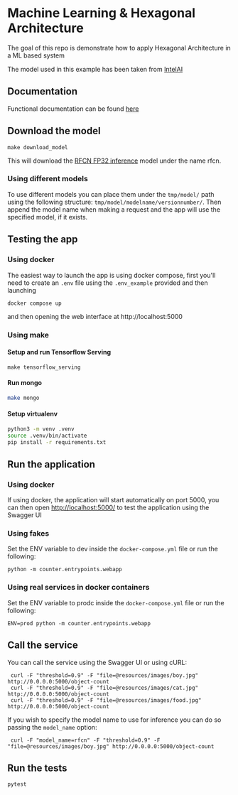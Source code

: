 # Machine Learning & Hexagonal Architecture

The goal of this repo is demonstrate how to apply Hexagonal Architecture in a ML based system

The model used in this example has been taken from
[IntelAI](https://github.com/IntelAI/models/blob/master/docs/object_detection/tensorflow_serving/Tutorial.md)

## Documentation

Functional documentation can be found [here](docs)

## Download the model

```
make download_model
```

This will download
the [RFCN FP32 inference](https://github.com/IntelAI/models/blob/master/benchmarks/object_detection/tensorflow/rfcn/inference/fp32/README.md)
model under the name rfcn.

### Using different models

To use different models you can place them under the `tmp/model/` path using the following structure:
`tmp/model/modelname/versionnumber/`. Then append the model name when making a request and the app will use the
specified model, if it exists.

## Testing the app

### Using docker

The easiest way to launch the app is using docker compose, first you'll need to create an `.env` file using
the `.env_example` provided and then launching

```bash
docker compose up
```

and then opening the web interface at http://localhost:5000

### Using make

#### Setup and run Tensorflow Serving

```
make tensorflow_serving
```

#### Run mongo

```bash
make mongo
```

#### Setup virtualenv

```bash
python3 -m venv .venv
source .venv/bin/activate
pip install -r requirements.txt
```

## Run the application

### Using docker

If using docker, the application will start automatically on port 5000, you can then open
[http://localhost:5000/](http://localhost:5000/) to test the application using the Swagger UI

### Using fakes

Set the ENV variable to dev inside the `docker-compose.yml` file or run the following:

```
python -m counter.entrypoints.webapp
```

### Using real services in docker containers

Set the ENV variable to prodc inside the `docker-compose.yml` file or run the following:

```
ENV=prod python -m counter.entrypoints.webapp
```

## Call the service

You can call the service using the Swagger UI or using cURL:

```shell script
 curl -F "threshold=0.9" -F "file=@resources/images/boy.jpg" http://0.0.0.0:5000/object-count
 curl -F "threshold=0.9" -F "file=@resources/images/cat.jpg" http://0.0.0.0:5000/object-count
 curl -F "threshold=0.9" -F "file=@resources/images/food.jpg" http://0.0.0.0:5000/object-count
```

If you wish to specify the model name to use for inference you can do so passing the `model_name` option:
```shell script
 curl -F "model_name=rfcn" -F "threshold=0.9" -F "file=@resources/images/boy.jpg" http://0.0.0.0:5000/object-count
```

## Run the tests

```
pytest
```